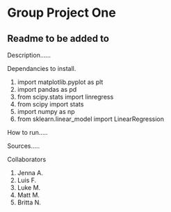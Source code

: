 # Group Project One 
## Readme to be added to 
Description......

Dependancies to install.
1. import matplotlib.pyplot as plt
2. import pandas as pd
3. from scipy.stats import linregress
4. from scipy import stats
5. import numpy as np
6. from sklearn.linear_model import LinearRegression

How to run.....


Sources.....


Collaborators

1. Jenna A.
2. Luis F.
3. Luke M.
4. Matt M.
5. Britta N.